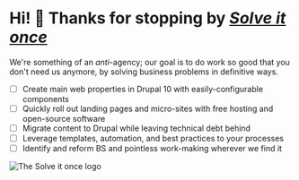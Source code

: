 # Hi! 👋 Thanks for stopping by _[Solve it once](https://solveitonce.com/)_

We're something of an _anti_-agency; our goal is to do work so good that you don't 
need us anymore, by solving business problems in definitive ways.

- [ ] Create main web properties in Drupal 10 with easily-configurable components
- [ ] Quickly roll out landing pages and micro-sites with free hosting and open-source software
- [ ] Migrate content to Drupal while leaving technical debt behind
- [ ] Leverage templates, automation, and best practices to your processes
- [ ] Identify and reform BS and pointless work-making wherever we find it

![The Solve it once logo](https://solveitonce.com/assets/images/required/apple-touch-icon.png.webp)
